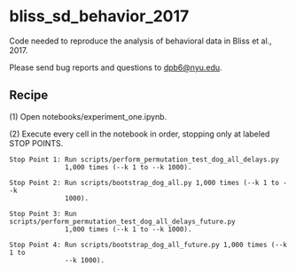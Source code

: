 # bliss_sd_behavior_2017

Code needed to reproduce the analysis of behavioral data in Bliss et al., 2017.

Please send bug reports and questions to dpb6@nyu.edu.

## Recipe

(1) Open notebooks/experiment_one.ipynb.

(2) Execute every cell in the notebook in order, stopping only at labeled STOP
    POINTS.

    Stop Point 1: Run scripts/perform_permutation_test_dog_all_delays.py
                  1,000 times (--k 1 to --k 1000).

    Stop Point 2: Run scripts/bootstrap_dog_all.py 1,000 times (--k 1 to --k
                  1000).

    Stop Point 3: Run scripts/perform_permutation_test_dog_all_delays_future.py
                  1,000 times (--k 1 to --k 1000).

    Stop Point 4: Run scripts/bootstrap_dog_all_future.py 1,000 times (--k 1 to
                  --k 1000).